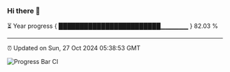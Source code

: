### Hi there 👋

⏳ Year progress { ████████████████████████▁▁▁▁▁▁ } 82.03 %

---

⏰ Updated on Sun, 27 Oct 2024 05:38:53 GMT

![Progress Bar CI](https://github.com/IshwaranRudhara/GIT-ACTION/workflows/Progress%20Bar%20CI/badge.svg)

